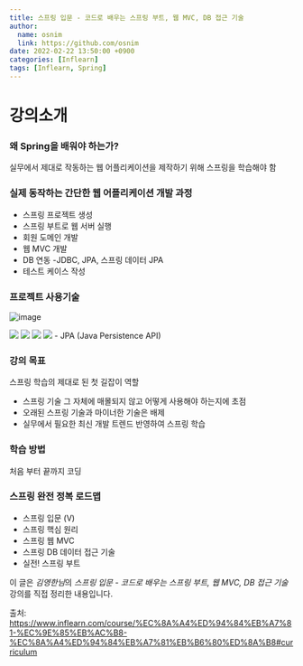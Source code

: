 ```yaml
---
title: 스프링 입문 - 코드로 배우는 스프링 부트, 웹 MVC, DB 접근 기술
author:
  name: osnim
  link: https://github.com/osnim
date: 2022-02-22 13:50:00 +0900
categories: [Inflearn]
tags: [Inflearn, Spring]
---
```


# 강의소개

### 왜 Spring을 배워야 하는가?

실무에서 제대로 작동하는 웹 어플리케이션을 제작하기 위해 스프링을 학습해야 함

### 실제 동작하는 간단한 웹 어플리케이션 개발 과정

- 스프링 프로젝트 생성
- 스프링 부트로 웹 서버 실행
- 회원 도메인 개발
- 웹 MVC 개발
- DB 연동 -JDBC, JPA, 스프링 데이터 JPA
- 테스트 케이스 작성

### 프로젝트 사용기술

![image](https://user-images.githubusercontent.com/79408217/155068405-3c27cb66-04c5-45ef-8fae-95b86cbb50b0.png)

<img src="https://img.shields.io/badge/Springboot-6DB33F?style=for-the-badge&logo=Springboot&logoColor=white"> 
<img src="https://img.shields.io/badge/Gradle-02303A?style=for-the-badge&logo=Gradle&logoColor=white"> 
<img src="https://img.shields.io/badge/Hibernate-59666C?style=for-the-badge&logo=Hibernate&logoColor=white">
<img src="https://img.shields.io/badge/Thymeleaf-005F0F?style=for-the-badge&logo=Thymeleaf&logoColor=white">
- JPA (Java Persistence API)

### 강의 목표

스프링 학습의 제대로 된 첫 길잡이 역할

- 스프링 기술 그 자체에 매몰되지 않고 어떻게 사용해야 하는지에 초점
- 오래된 스프링 기술과 마이너한 기술은 배제
- 실무에서 필요한 최신 개발 트렌드 반영하여 스프링 학습

### 학습 방법

처음 부터 끝까지 코딩

### 스프링 완전 정복 로드맵

- 스프링 입문 (V)
- 스프링 핵심 원리
- 스프링 웹 MVC
- 스프링 DB 데이터 접근 기술
- 실전! 스프링 부트

이 글은 *김영한님*의 _스프링 입문 - 코드로 배우는 스프링 부트, 웹 MVC, DB 접근 기술_ 강의를 직접 정리한 내용입니다.

출처: <https://www.inflearn.com/course/%EC%8A%A4%ED%94%84%EB%A7%81-%EC%9E%85%EB%AC%B8-%EC%8A%A4%ED%94%84%EB%A7%81%EB%B6%80%ED%8A%B8#curriculum>
